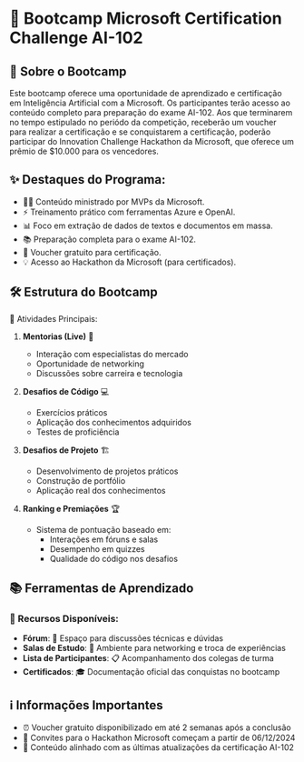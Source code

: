 # 🚀 Bootcamp Microsoft Certification Challenge AI-102

## 🎯 Sobre o Bootcamp

Este bootcamp oferece uma oportunidade de aprendizado e certificação em Inteligência Artificial com a Microsoft. 
Os participantes terão acesso ao conteúdo completo para preparação do exame AI-102.
Aos que terminarem no tempo estipulado no periódo da competição, receberão um voucher para realizar a certificação e se conquistarem a certificação, poderão participar do Innovation Challenge Hackathon da Microsoft, que oferece um prêmio de $10.000 para os vencedores.



## ✨ Destaques do Programa:
- 👨‍🏫 Conteúdo ministrado por MVPs da Microsoft.
- ⚡ Treinamento prático com ferramentas Azure e OpenAI.
- 📊 Foco em extração de dados de textos e documentos em massa.
- 📚 Preparação completa para o exame AI-102.
- 🎫 Voucher gratuito para certificação.
- 💡 Acesso ao Hackathon da Microsoft (para certificados).

## 🛠️ Estrutura do Bootcamp

📌 Atividades Principais:

1. **Mentorias (Live)** 🎥
   - Interação com especialistas do mercado
   - Oportunidade de networking
   - Discussões sobre carreira e tecnologia
   
2. **Desafios de Código** 💻
   - Exercícios práticos
   - Aplicação dos conhecimentos adquiridos
   - Testes de proficiência

3. **Desafios de Projeto** 🏗️
   - Desenvolvimento de projetos práticos
   - Construção de portfólio
   - Aplicação real dos conhecimentos

4. **Ranking e Premiações** 🏆
   - Sistema de pontuação baseado em:
     - Interações em fóruns e salas
     - Desempenho em quizzes
     - Qualidade do código nos desafios

## 📚 Ferramentas de Aprendizado

### 🔧 Recursos Disponíveis:

- **Fórum**: 💬 Espaço para discussões técnicas e dúvidas
- **Salas de Estudo**: 👥 Ambiente para networking e troca de experiências
- **Lista de Participantes**: 📋 Acompanhamento dos colegas de turma
- **Certificados**: 🎓 Documentação oficial das conquistas no bootcamp

## ℹ️ Informações Importantes

- ⏰ Voucher gratuito disponibilizado em até 2 semanas após a conclusão
- 📅 Convites para o Hackathon Microsoft começam a partir de 06/12/2024
- 📘 Conteúdo alinhado com as últimas atualizações da certificação AI-102
